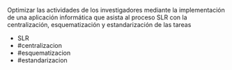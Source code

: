 Optimizar las actividades de los investigadores mediante la implementación de una aplicación informática que asista al proceso SLR con la centralización, esquematización y estandarización de las tareas

- SLR
- #centralizacion
- #esquematizacion
- #estandarizacion